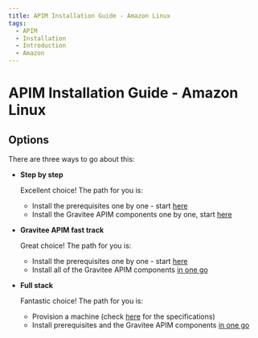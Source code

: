 ```yaml
---
title: APIM Installation Guide - Amazon Linux
tags:
  - APIM
  - Installation
  - Introduction
  - Amazon
---
```


# APIM Installation Guide - Amazon Linux

## Options

There are three ways to go about this:

-   **Step by step**

    Excellent choice! The path for you is:

    -   Install the prerequisites one by one - start [here](installation-guide-amazon-prerequisite-machine.md)
    -   Install the Gravitee APIM components one by one, start [here](installation-guide-amazon-gateway.md)

-   **Gravitee APIM fast track**

    Great choice! The path for you is:

    -   Install the prerequisites one by one - start [here](installation-guide-amazon-prerequisite-machine.md)
    -   Install all of the Gravitee APIM components [in one go](installation-guide-amazon-all.md)

-   **Full stack**

    Fantastic choice! The path for you is:

    -   Provision a machine (check [here](installation-guide-amazon-prerequisite-machine.md) for the specifications)
    -   Install prerequisites and the Gravitee APIM components [in one go](installation-guide-amazon-stack.md)
